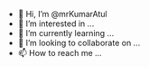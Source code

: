 - 👋 Hi, I’m @mrKumarAtul
- 👀 I’m interested in ...
- 🌱 I’m currently learning ...
- 💞️ I’m looking to collaborate on ...
- 📫 How to reach me ...

<!---
mrKumarAtul/mrKumarAtul is a ✨  special ✨ repository because its `README.md` (this file) appears on your GitHub profile.
You can click the Preview link to take a look at your changes.
--->
